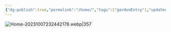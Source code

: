```yaml
---
{"dg-publish":true,"permalink":"/home/","tags":["gardenEntry"],"updated":"2023-10-07T17:36:54.073-06:00"}
---
```


 
 ![Home-20231007232442178.webp|357](/img/user/assets/Home-20231007232442178.webp)
 
